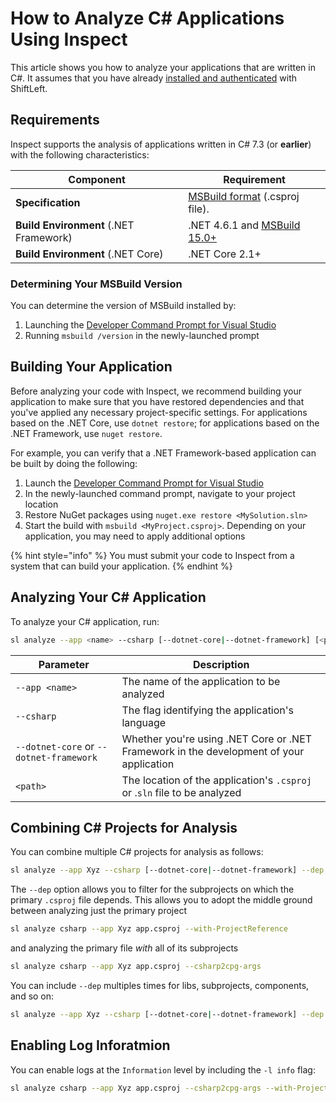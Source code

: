 # How to Analyze C# Applications Using Inspect

This article shows you how to analyze your applications that are written in C#. It assumes that you have already [installed and authenticated](/inspect/getting-started/README.md) with ShiftLeft.

## Requirements

Inspect supports the analysis of applications written in C# 7.3 (or **earlier**) with the following characteristics:

| **Component** | **Requirement** |
| - | - |
| **Specification** | [MSBuild format](https://docs.microsoft.com/en-us/visualstudio/msbuild/msbuild?view=vs-2017) (.csproj file). |
| **Build Environment** (.NET Framework) | .NET 4.6.1 and [MSBuild 15.0+](#determining-your-msbuild-version) |
| **Build Environment** (.NET Core) | .NET Core 2.1+ |

### Determining Your MSBuild Version

You can determine the version of MSBuild installed by:

1. Launching the [Developer Command Prompt for Visual Studio](https://docs.microsoft.com/en-us/dotnet/framework/tools/developer-command-prompt-for-vs)
2. Running `msbuild /version` in the newly-launched prompt

## Building Your Application

Before analyzing your code with Inspect, we recommend building your application to make sure that you have restored dependencies and that you've applied any necessary project-specific settings. For applications based on the .NET Core, use `dotnet restore`; for applications based on the .NET Framework, use `nuget restore`.

For example, you can verify that a .NET Framework-based application can be built by doing the following:

1. Launch the [Developer Command Prompt for Visual Studio](https://docs.microsoft.com/en-us/dotnet/framework/tools/developer-command-prompt-for-vs)
2. In the newly-launched command prompt, navigate to your project location
3. Restore NuGet packages using `nuget.exe restore <MySolution.sln>`
4. Start the build with `msbuild <MyProject.csproj>`. Depending on your application, you may need to apply additional options

{% hint style="info" %}
You must submit your code to Inspect from a system that can build your application.
{% endhint %}

## Analyzing Your C# Application

To analyze your C# application, run:

```bash
sl analyze --app <name> --csharp [--dotnet-core|--dotnet-framework] [<path>]
```

| Parameter | Description |
| - | - |
| `--app <name>` | The name of the application to be analyzed |
| `--csharp` | The flag identifying the application's language |
| `--dotnet-core` or `--dotnet-framework` | Whether you're using .NET Core or .NET Framework in the development of your application |
| `<path>` | The location of the application's `.csproj` or .`sln` file to be analyzed |

## Combining C# Projects for Analysis

You can combine multiple C# projects for analysis as follows:

```bash
sl analyze --app Xyz --csharp [--dotnet-core|--dotnet-framework] --dep ClassLibrary2\ClassLibrary2.csproj ConsoleApp1\ConsoleApp1.csproj
```

The `--dep` option allows you to filter for the subprojects on which the primary `.csproj` file depends. This allows you to adopt the middle ground between analyzing just the primary project

```bash
sl analyze csharp --app Xyz app.csproj --with-ProjectReference
```

and analyzing the primary file *with* all of its subprojects

```bash
sl analyze csharp --app Xyz app.csproj --csharp2cpg-args
```

You can include `--dep` multiples times for libs, subprojects, components, and so on:

```bash
sl analyze --app Xyz --csharp [--dotnet-core|--dotnet-framework] --dep lib.csproj --dep component.csproj app.csproj
```

## Enabling Log Inforatmion

You can enable logs at the `Information` level by including the `-l info` flag:

```bash
sl analyze csharp --app Xyz app.csproj --csharp2cpg-args --with-ProjectReference -l info
```
